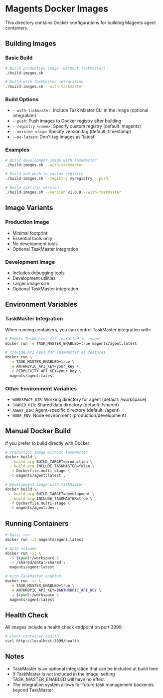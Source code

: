 # Magents Docker Images

This directory contains Docker configurations for building Magents agent containers.

## Building Images

### Basic Build

```bash
# Build production image (without TaskMaster)
./build-images.sh

# Build with TaskMaster integration
./build-images.sh --with-taskmaster
```

### Build Options

- `--with-taskmaster`: Include Task Master CLI in the image (optional integration)
- `--push`: Push images to Docker registry after building
- `--registry <name>`: Specify custom registry (default: magents)
- `--version <tag>`: Specify version tag (default: timestamp)
- `--no-latest`: Don't tag images as 'latest'

### Examples

```bash
# Build development image with TaskMaster
./build-images.sh --with-taskmaster

# Build and push to custom registry
./build-images.sh --registry myregistry --push

# Build specific version
./build-images.sh --version v1.0.0 --with-taskmaster
```

## Image Variants

### Production Image
- Minimal footprint
- Essential tools only
- No development tools
- Optional TaskMaster integration

### Development Image
- Includes debugging tools
- Development utilities
- Larger image size
- Optional TaskMaster integration

## Environment Variables

### TaskMaster Integration

When running containers, you can control TaskMaster integration with:

```bash
# Enable TaskMaster (if installed in image)
docker run -e TASK_MASTER_ENABLED=true magents/agent:latest

# Provide API keys for TaskMaster AI features
docker run \
  -e TASK_MASTER_ENABLED=true \
  -e ANTHROPIC_API_KEY=your_key \
  -e PERPLEXITY_API_KEY=your_key \
  magents/agent:latest
```

### Other Environment Variables

- `WORKSPACE_DIR`: Working directory for agent (default: /workspace)
- `SHARED_DIR`: Shared data directory (default: /shared)
- `AGENT_DIR`: Agent-specific directory (default: /agent)
- `NODE_ENV`: Node environment (production/development)

## Manual Docker Build

If you prefer to build directly with Docker:

```bash
# Production image without TaskMaster
docker build \
  --build-arg BUILD_TARGET=production \
  --build-arg INCLUDE_TASKMASTER=false \
  -f Dockerfile.multi-stage \
  -t magents/agent:latest .

# Development image with TaskMaster
docker build \
  --build-arg BUILD_TARGET=development \
  --build-arg INCLUDE_TASKMASTER=true \
  -f Dockerfile.multi-stage \
  -t magents/agent:dev .
```

## Running Containers

```bash
# Basic run
docker run -it magents/agent:latest

# With volumes
docker run -it \
  -v $(pwd):/workspace \
  -v /shared/data:/shared \
  magents/agent:latest

# With TaskMaster enabled
docker run -it \
  -e TASK_MASTER_ENABLED=true \
  -e ANTHROPIC_API_KEY=$ANTHROPIC_API_KEY \
  -v $(pwd):/workspace \
  magents/agent:latest
```

## Health Check

All images include a health check endpoint on port 3999:

```bash
# Check container health
curl http://localhost:3999/health
```

## Notes

- TaskMaster is an optional integration that can be included at build time
- If TaskMaster is not included in the image, setting TASK_MASTER_ENABLED will have no effect
- The integration system allows for future task management backends beyond TaskMaster